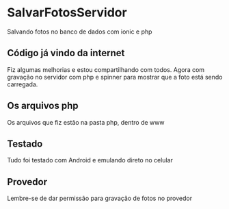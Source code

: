 # SalvarFotosServidor
Salvando fotos no banco de dados com ionic e php

## Código já vindo da internet

Fiz algumas melhorias e estou compartilhando com todos. Agora com gravação no servidor com php e spinner para mostrar que a foto está sendo carregada.

## Os arquivos php

Os arquivos que fiz estão na pasta php, dentro de www

## Testado

Tudo foi testado com Android e emulando direto no celular

## Provedor

Lembre-se de dar permissão para gravação de fotos no provedor



